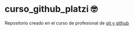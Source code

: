 # curso_github_platzi 🤓
Repositorio creado en el curso de profesional de [git y github](https://platzi.com/cursos/git-github/ "git y github")


